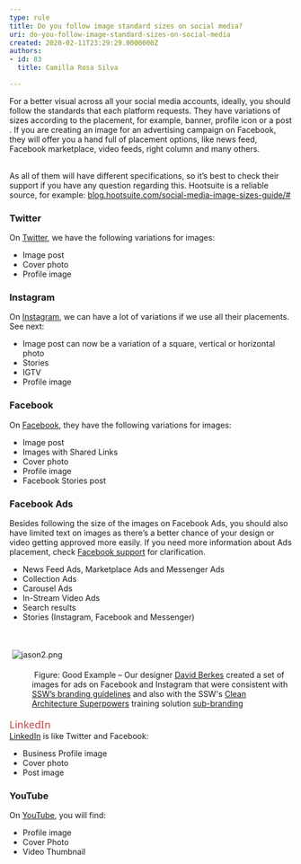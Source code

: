 ```yaml
---
type: rule
title: Do you follow image standard sizes on social media?
uri: do-you-follow-image-standard-sizes-on-social-media
created: 2020-02-11T23:29:29.0000000Z
authors:
- id: 83
  title: Camilla Rosa Silva

---
```




<span class='intro'> For a better visual across all your&#160;social media accounts, ideally, you should follow the standards that each platform requests. They have variations of sizes according to the placement, for example, banner, profile icon or a post​. If you are creating an image for an advertising campaign on Facebook, they will offer you a hand full of placement options, like news feed, Facebook marketplace, video feeds, right column and many others.<br><br> </span>

<p>As all of them will have different specifications, so it’s best to check their support if you have any question regarding this. Hootsuite is a&#160;reliable source, for example&#58;&#160;<a href="https&#58;//blog.hootsuite.com/social-media-image-sizes-guide/#">blog.hootsuite.com/social-media-image-sizes-guide/#​</a></p><h3 class="ssw15-rteElement-H3">Twitter</h3><p>On <a href="https&#58;//www.twitter.com/">Twitter</a>, we have the following variations for images&#58;<br></p><ul><li>Image post</li><li>Cover photo<br></li><li>Profile image</li></ul><p></p><h3 class="ssw15-rteElement-H3">Instagram<br></h3><p>On <a href="https&#58;//www.instagram.com/">Instagram</a>, we can have a lot of variations if we use all their placements. See next&#58;<br></p><ul><li>Image post can now be a variation of a square, vertical or horizontal photo</li><li>Stories</li><li>IGTV</li><li>Profile image</li></ul><p></p><h3 class="ssw15-rteElement-H3">Facebook</h3><p>On <a href="https&#58;//www.facebook.com/">Facebook</a>, they have the&#160;following variations for images&#58;<br></p><ul><li>Image post</li><li>Images with Shared Links</li><li>Cover photo</li><li>Profile image</li><li>Facebook Stories post</li></ul><p></p><h3 class="ssw15-rteElement-H3">Facebook Ads<br></h3><p>Besides following the size of the images on Facebook Ads, you should also have limited text on images as there’s a better chance of your design or video getting approved more easily. If you need more information about Ads placement, check <a href="https&#58;//www.facebook.com/business/help/407108559393196?id=369787570424415">Facebook support​</a> for clarification.<br></p><ul><li>News Feed Ads, Marketplace Ads and Messenger Ads</li><li>Collection Ads</li><li>Carousel Ads</li><li>In-Stream&#160;Video Ads<br></li><li>Search results<br></li><li>Stories (Instagram, Facebook and Messenger)<br></li></ul><div><br></div><dl class="ssw15-rteElement-ImageArea"><img src="jason2.png" alt="jason2.png" style="margin&#58;5px;" /></dl><dd class="ssw15-rteElement-FigureGood">&#160;Figure&#58; Good Example – Our designer <a href="https&#58;//www.ssw.com.au/people/david-berkes">David Berkes</a>&#160;created a set of images for ads on Facebook and Instagram that were consistent with <a href="https&#58;//www.ssw.com.au/ssw/logo/ssw/">SSW’s branding guidelines</a> and also with&#160;the SSW's <a href="https&#58;//www.ssw.com.au/ssw/Events/Training/Clean-Architecture-Superpowers-Tour.aspx">Clean Architecture Superpowers​</a> training solution <a href="https&#58;//www.ssw.com.au/ssw/logo/">sub-branding</a><br></dd>&#160;<div><span style="color&#58;#cc4141;font-family&#58;&quot;segoe ui&quot;, &quot;trebuchet ms&quot;, tahoma, arial, verdana, sans-serif;font-size&#58;18px;">LinkedIn</span><br><a href="https&#58;//www.linkedin.com/">LinkedIn</a> is like Twitter and Facebook&#58;<br><ul><li>Business Profile image<br></li><li>Cover photo</li><li>Post image<br></li></ul><p></p><h3 class="ssw15-rteElement-H3">YouTube<br></h3><p>On <a href="https&#58;//www.youtube.com/">YouTube​</a>, you will find&#58;<br></p><ul><li>Profile image</li><li>Cover Photo</li><li>Video Thumbnail<br></li></ul><p></p></div>


